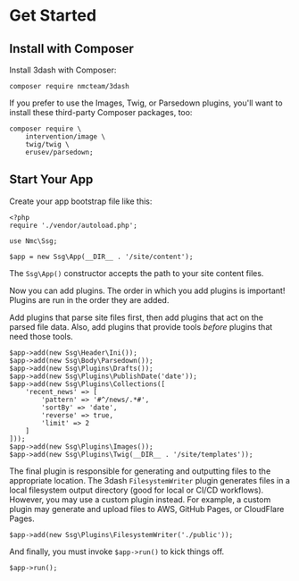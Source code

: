 # Get Started

## Install with Composer

Install 3dash with Composer:

```
composer require nmcteam/3dash
```

If you prefer to use the Images, Twig, or Parsedown plugins, you'll
want to install these third-party Composer packages, too:

```
composer require \
    intervention/image \
    twig/twig \
    erusev/parsedown;
```

## Start Your App

Create your app bootstrap file like this:

```
<?php
require './vendor/autoload.php';

use Nmc\Ssg;

$app = new Ssg\App(__DIR__ . '/site/content');
```

The `Ssg\App()` constructor accepts the path to your site content files.

Now you can add plugins. The order in which you add plugins is important!
Plugins are run in the order they are added.

Add plugins that parse site files first, then add plugins that act 
on the parsed file data. Also, add plugins that provide tools _before_ 
plugins that need those tools.

```
$app->add(new Ssg\Header\Ini());
$app->add(new Ssg\Body\Parsedown());
$app->add(new Ssg\Plugins\Drafts());
$app->add(new Ssg\Plugins\PublishDate('date'));
$app->add(new Ssg\Plugins\Collections([
    'recent_news' => [
        'pattern' => '#^/news/.*#',
        'sortBy' => 'date',
        'reverse' => true,
        'limit' => 2
    ]
]));
$app->add(new Ssg\Plugins\Images());
$app->add(new Ssg\Plugins\Twig(__DIR__ . '/site/templates'));
```

The final plugin is responsible for generating and outputting files to 
the appropriate location. The 3dash `FilesystemWriter` plugin generates files 
in a local filesystem output directory (good for local or CI/CD workflows).
However, you may use a custom plugin instead. For example, a custom plugin may 
generate and upload files to AWS, GitHub Pages, or CloudFlare Pages.

```
$app->add(new Ssg\Plugins\FilesystemWriter('./public'));
```

And finally, you must invoke `$app->run()` to kick things off.

```
$app->run();
```
